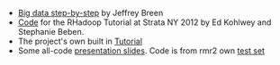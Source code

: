 * [Big data step-by-step](https://jeffreybreen.wordpress.com/2012/03/10/big-data-step-by-step-slides/) by Jeffrey Breen
* [Code](https://github.com/ekohlwey/rhadoop-examples) for the RHadoop Tutorial at Strata NY 2012 by Ed Kohlwey and Stephanie Beben.
* The project's own built in [Tutorial](https://github.com/RevolutionAnalytics/rmr2/blob/master/docs/tutorial.md)
* Some all-code [presentation slides](http://htmlpreview.github.com/?https://github.com/RevolutionAnalytics/rmr2/blob/master/docs/tutorial-slides/tutorial-slides.html). Code is from rmr2 own [test set](https://github.com/RevolutionAnalytics/rmr2/tree/master/pkg/tests) 